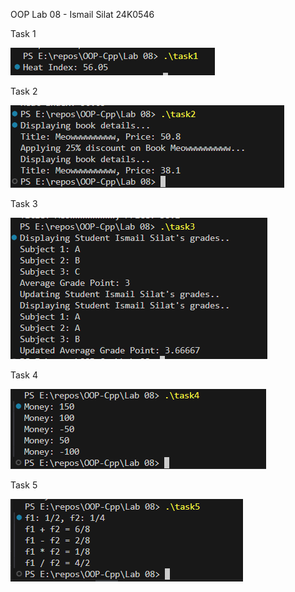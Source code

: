 OOP Lab 08 - Ismail Silat 24K0546

Task 1

![](./images/image5.png)

Task 2

![](./images/image2.png)

Task 3

![](./images/image4.png)

Task 4

![](./images/image1.png)

Task 5

![](./images/image3.png)
